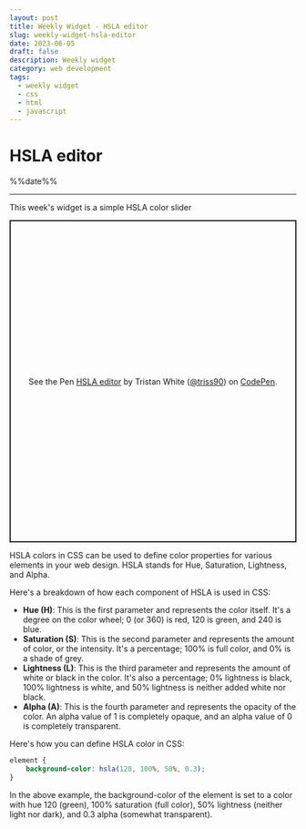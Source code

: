 ```yaml
---
layout: post
title: Weekly Widget - HSLA editor
slug: weekly-widget-hsla-editor
date: 2023-06-05
draft: false
description: Weekly widget
category: web development
tags:
  - weekly widget
  - css
  - html
  - javascript
---
```


# HSLA editor

<p class='timestamp'><time datetime='%%date%%'>%%date%%</time></p><hr>

This week's widget is a simple HSLA color slider

<p class="codepen" data-height="566.2734375" data-default-tab="result" data-slug-hash="JjbqWKK" data-user="triss90" style="height: 566.2734375px; box-sizing: border-box; display: flex; align-items: center; justify-content: center; border: 2px solid; margin: 1em 0; padding: 1em;">
  <span>See the Pen <a href="https://codepen.io/triss90/pen/JjbqWKK">
  HSLA editor</a> by Tristan  White (<a href="https://codepen.io/triss90">@triss90</a>)
  on <a href="https://codepen.io">CodePen</a>.</span>
</p>
<script async src="https://cpwebassets.codepen.io/assets/embed/ei.js"></script>

HSLA colors in CSS can be used to define color properties for various elements in your web design. HSLA stands for Hue, Saturation, Lightness, and Alpha.

Here's a breakdown of how each component of HSLA is used in CSS:

- **Hue (H)**: This is the first parameter and represents the color itself. It's a degree on the color wheel; 0 (or 360) is red, 120 is green, and 240 is blue.
- **Saturation (S)**: This is the second parameter and represents the amount of color, or the intensity. It's a percentage; 100% is full color, and 0% is a shade of grey.
- **Lightness (L)**: This is the third parameter and represents the amount of white or black in the color. It's also a percentage; 0% lightness is black, 100% lightness is white, and 50% lightness is neither added white nor black.
- **Alpha (A)**: This is the fourth parameter and represents the opacity of the color. An alpha value of 1 is completely opaque, and an alpha value of 0 is completely transparent.

Here's how you can define HSLA color in CSS:

```CSS
element {
    background-color: hsla(120, 100%, 50%, 0.3);
}
```

In the above example, the background-color of the element is set to a color with hue 120 (green), 100% saturation (full color), 50% lightness (neither light nor dark), and 0.3 alpha (somewhat transparent).
